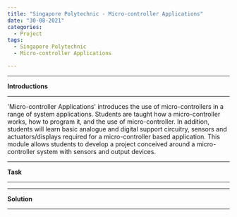 ```yaml
---
title: "Singapore Polytechnic - Micro-controller Applications"
date: "30-08-2021"
categories:
  - Project
tags:
  - Singapore Polytechnic
  - Micro-controller Applications

---
```


***

<strong>Introductions</strong>

***
'Micro-controller Applications' introduces the use of micro-controllers in a range of system applications. Students are taught how a micro-controller works, how to program it, and the use of micro-controller. In addition, students will learn basic analogue and digital support circuitry, sensors and actuators/displays required for a micro-controller based application. This module allows students to develop a project conceived around a micro-controller system with sensors and output devices.
***

<strong>Task</strong>

***

***

<strong>Solution</strong>

***
